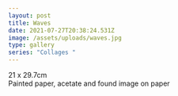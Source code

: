 ```yaml
---
layout: post
title: Waves
date: 2021-07-27T20:38:24.531Z
image: /assets/uploads/waves.jpg
type: gallery
series: "Collages "
---
```

21 x 29.7cm\
Painted paper, acetate and found image on paper